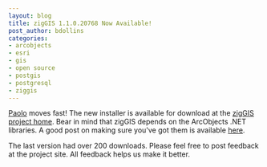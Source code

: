```yaml
---
layout: blog
title: zigGIS 1.1.0.20768 Now Available!
post_author: bdollins
categories:
- arcobjects
- esri
- gis
- open source
- postgis
- postgresql
- ziggis
---
```


<a href="http://www.paolocorti.net">Paolo</a> moves fast! The new installer is available for download at the <a href="http://code.google.com/p/ziggis">zigGIS project home</a>. Bear in mind that zigGIS depends on the ArcObjects .NET libraries. A good post on making sure you've got them is available <a href="http://mrrichie.spaces.live.com/blog/cns!DD16C3F34F4D913E!582.entry">here</a>.

The last version had over 200 downloads. Please feel free to post feedback at the project site. All feedback helps us make it better.